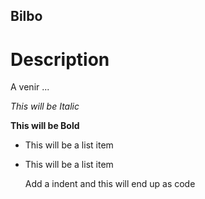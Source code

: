 Bilbo
--------------


Description
==========

A venir ...

*This will be Italic*

**This will be Bold**

- This will be a list item
- This will be a list item

    Add a indent and this will end up as code
